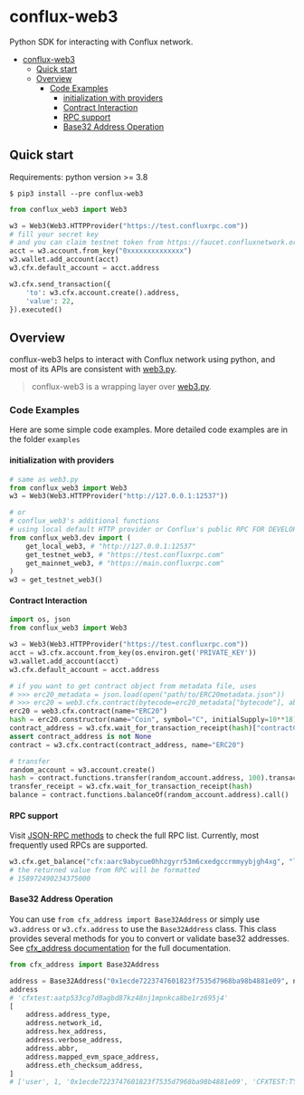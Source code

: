 # conflux-web3 
Python SDK for interacting with Conflux network.

- [conflux-web3](#conflux-web3)
  - [Quick start](#quick-start)
  - [Overview](#overview)
    - [Code Examples](#code-examples)
      - [initialization with providers](#initialization-with-providers)
      - [Contract Interaction](#contract-interaction)
      - [RPC support](#rpc-support)
      - [Base32 Address Operation](#base32-address-operation)

## Quick start

Requirements: python version >= 3.8

```shell
$ pip3 install --pre conflux-web3
```

```python
from conflux_web3 import Web3

w3 = Web3(Web3.HTTPProvider("https://test.confluxrpc.com"))
# fill your secret key
# and you can claim testnet token from https://faucet.confluxnetwork.org/
acct = w3.account.from_key("0xxxxxxxxxxxxxx") 
w3.wallet.add_account(acct)
w3.cfx.default_account = acct.address

w3.cfx.send_transaction({
    'to': w3.cfx.account.create().address,
    'value': 22,
}).executed()
```

## Overview

conflux-web3 helps to interact with Conflux network using python, and most of its APIs are consistent with [web3.py](https://github.com/ethereum/web3.py). 

> conflux-web3 is a wrapping layer over [web3.py](https://github.com/ethereum/web3.py).

### Code Examples

Here are some simple code examples. More detailed code examples are in the folder `examples`

#### initialization with providers

```python
# same as web3.py
from conflux_web3 import Web3
w3 = Web3(Web3.HTTPProvider("http://127.0.0.1:12537"))

# or
# conflux_web3's additional functions
# using local default HTTP provider or Conflux's public RPC FOR DEVELOPMENT
from conflux_web3.dev import (
    get_local_web3, # "http://127.0.0.1:12537"
    get_testnet_web3, # "https://test.confluxrpc.com"
    get_mainnet_web3, # "https://main.confluxrpc.com"
)
w3 = get_testnet_web3()
```

#### Contract Interaction

``` py
import os, json
from conflux_web3 import Web3

w3 = Web3(Web3.HTTPProvider("https://test.confluxrpc.com"))
acct = w3.cfx.account.from_key(os.environ.get('PRIVATE_KEY'))
w3.wallet.add_account(acct)
w3.cfx.default_account = acct.address

# if you want to get contract object from metadata file, uses 
# >>> erc20_metadata = json.load(open("path/to/ERC20metadata.json"))
# >>> erc20 = web3.cfx.contract(bytecode=erc20_metadata["bytecode"], abi=erc20_metadata["abi"])
erc20 = web3.cfx.contract(name="ERC20")
hash = erc20.constructor(name="Coin", symbol="C", initialSupply=10**18).transact()
contract_address = w3.cfx.wait_for_transaction_receipt(hash)["contractCreated"]
assert contract_address is not None
contract = w3.cfx.contract(contract_address, name="ERC20")

# transfer
random_account = w3.account.create()
hash = contract.functions.transfer(random_account.address, 100).transact()
transfer_receipt = w3.cfx.wait_for_transaction_receipt(hash)
balance = contract.functions.balanceOf(random_account.address).call()
```

#### RPC support

Visit [JSON-RPC methods](https://developer.confluxnetwork.org/conflux-doc/docs/json_rpc/#json-rpc-methods) to check the full RPC list. Currently, most frequently used RPCs are supported.

``` python
w3.cfx.get_balance("cfx:aarc9abycue0hhzgyrr53m6cxedgccrmmyybjgh4xg", "latest_state")
# the returned value from RPC will be formatted
# 158972490234375000
```

#### Base32 Address Operation

You can use `from cfx_address import Base32Address` or simply use `w3.address` or `w3.cfx.address` to use the `Base32Address` class. This class provides several methods for you to convert or validate base32 addresses. See [cfx_address documentation](https://conflux-fans.github.io/cfx-address/cfx_address.html#module-cfx_address.address) for the full documentation.

```py
from cfx_address import Base32Address

address = Base32Address("0x1ecde7223747601823f7535d7968ba98b4881e09", network_id=1)
address
# 'cfxtest:aatp533cg7d0agbd87kz48nj1mpnkca8be1rz695j4'
[
    address.address_type,
    address.network_id,
    address.hex_address,
    address.verbose_address,
    address.abbr,
    address.mapped_evm_space_address,
    address.eth_checksum_address,
]
# ['user', 1, '0x1ecde7223747601823f7535d7968ba98b4881e09', 'CFXTEST:TYPE.USER:AATP533CG7D0AGBD87KZ48NJ1MPNKCA8BE1RZ695J4', 'cfxtest:aat...95j4', '0x349f086998cF4a0C5a00b853a0E93239D81A97f6', '0x1ECdE7223747601823f7535d7968Ba98b4881E09']
```
